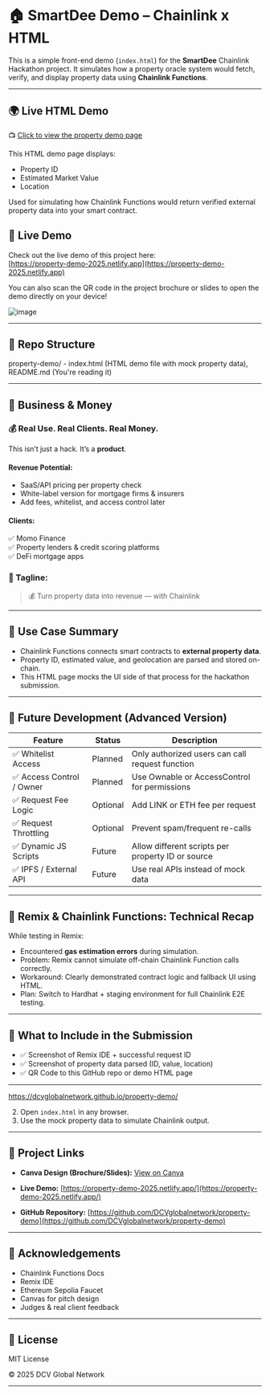 # 🏠 SmartDee Demo – Chainlink x HTML

This is a simple front-end demo (`index.html`) for the **SmartDee** Chainlink Hackathon project. It simulates how a property oracle system would fetch, verify, and display property data using **Chainlink Functions**.

---

## 🌍 Live HTML Demo

📺 [Click to view the property demo page](https://dcvglobalnetwork.github.io/property-demo/)

This HTML demo page displays:
- Property ID
- Estimated Market Value
- Location

Used for simulating how Chainlink Functions would return verified external property data into your smart contract.


## 🚀 Live Demo

Check out the live demo of this project here:  
[https://property-demo-2025.netlify.app](https://property-demo-2025.netlify.app)

You can also scan the QR code in the project brochure or slides to open the demo directly on your device!

![image](https://github.com/user-attachments/assets/d6665569-7702-4c6e-9f5c-41a07b00dd5f)


---

## 🧱 Repo Structure

property-demo/ - index.html (HTML demo file with mock property data), README.md (You're reading it)


---

## 💼 Business & Money

### 💰 Real Use. Real Clients. Real Money.

This isn’t just a hack. It’s a **product**.

#### Revenue Potential:
- SaaS/API pricing per property check
- White-label version for mortgage firms & insurers
- Add fees, whitelist, and access control later

#### Clients:
✅ Momo Finance  
✅ Property lenders & credit scoring platforms  
✅ DeFi mortgage apps

### 🔖 Tagline:
> 💰 Turn property data into revenue — with Chainlink

---

## 🔮 Use Case Summary

- Chainlink Functions connects smart contracts to **external property data**.
- Property ID, estimated value, and geolocation are parsed and stored on-chain.
- This HTML page mocks the UI side of that process for the hackathon submission.

---

## 🚀 Future Development (Advanced Version)

| Feature                     | Status   | Description                                              |
|----------------------------|----------|----------------------------------------------------------|
| ✅ Whitelist Access        | Planned  | Only authorized users can call request function         |
| ✅ Access Control / Owner  | Planned  | Use Ownable or AccessControl for permissions             |
| ✅ Request Fee Logic       | Optional | Add LINK or ETH fee per request                          |
| ✅ Request Throttling      | Optional | Prevent spam/frequent re-calls                           |
| ✅ Dynamic JS Scripts      | Future   | Allow different scripts per property ID or source        |
| ✅ IPFS / External API     | Future   | Use real APIs instead of mock data                       |

---

## 🧪 Remix & Chainlink Functions: Technical Recap

While testing in Remix:

- Encountered **gas estimation errors** during simulation.
- Problem: Remix cannot simulate off-chain Chainlink Function calls correctly.
- Workaround: Clearly demonstrated contract logic and fallback UI using HTML.
- Plan: Switch to Hardhat + staging environment for full Chainlink E2E testing.

---

## 📸 What to Include in the Submission

- ✅ Screenshot of Remix IDE + successful request ID
- ✅ Screenshot of property data parsed (ID, value, location)
- ✅ QR Code to this GitHub repo or demo HTML page

---

https://dcvglobalnetwork.github.io/property-demo/


2. Open `index.html` in any browser.
3. Use the mock property data to simulate Chainlink output.

---

## 🔗 Project Links

- **Canva Design (Brochure/Slides):** [View on Canva](https://www.canva.com/design/DAGrqBWirLk/SAArdJnI_be1nVvHEw-1oQ/view?utm_content=DAGrqBWirLk&utm_campaign=designshare&utm_medium=link2&utm_source=uniquelinks&utlId=h4229c9811c)

- **Live Demo:** [https://property-demo-2025.netlify.app/](https://property-demo-2025.netlify.app/)

- **GitHub Repository:** [https://github.com/DCVglobalnetwork/property-demo](https://github.com/DCVglobalnetwork/property-demo)


---

## 🙌 Acknowledgements

- Chainlink Functions Docs  
- Remix IDE  
- Ethereum Sepolia Faucet  
- Canvas for pitch design  
- Judges & real client feedback  

---

## 📜 License

MIT License

© 2025 DCV Global Network

---



